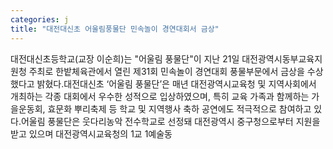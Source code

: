 ```yaml
---
categories: j
title: "대전대신초 어울림풍물단 민속놀이 경연대회서 금상"
---
```

대전대신초등학교(교장 이순희)는 "어울림 풍물단"이 지난 21일 대전광역시동부교육지원청 주최로 한밭체육관에서 열린 제31회 민속놀이 경연대회 풍물부문에서 금상을 수상했다고 밝혔다.대전대신초 ‘어울림 풍물단’은 매년 대전광역시교육청 및 지역사회에서 개최하는 각종 대회에서 우수한 성적으로 입상하였으며, 특히 교육 가족과 함께하는 가을운동회, 효문화 뿌리축제 등 학교 및 지역행사 축하 공연에도 적극적으로 참여하고 있다.어울림 풍물단은 웃다리농악 전수학교로 선정돼 대전광역시 중구청으로부터 지원을 받고 있으며 대전광역시교육청의 1교 1예술동